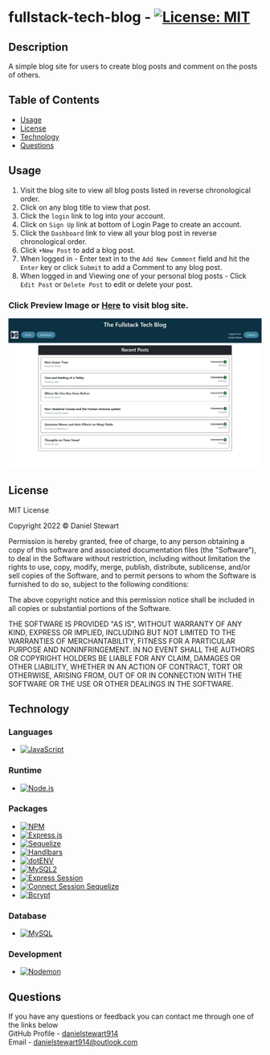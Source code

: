# fullstack-tech-blog - [![License: MIT](https://img.shields.io/badge/License-MIT-yellow.svg)](https://opensource.org/licenses/MIT)
## Description

A simple blog site for users to create blog posts and comment on the posts of others.

## Table of Contents

- [Usage](#usage)
- [License](#license)
- [Technology](#technology)
- [Questions](#questions)

## Usage

1. Visit the blog site to view all blog posts listed in reverse chronological order.
2. Click on any blog title to view that post.
3. Click the `login` link to log into your account.
4. Click on `Sign Up` link at bottom of Login Page to create an account.
5. Click the `Dashboard` link to view all your blog post in reverse chronological order.
6. Click `+New Post` to add a blog post.
7. When logged in - Enter text in to the `Add New Comment` field and hit the `Enter` key or click `Submit` to add a Comment to any blog post.
8. When logged in and Viewing one of your personal blog posts - Click `Edit Post` or `Delete Post` to edit or delete your post.
### Click Preview Image or [Here](https://ds-fullstack-tech-blog.herokuapp.com/) to visit blog site.


[![Preview Image](/images/full-stack-tech-blog-preview.png)](https://ds-fullstack-tech-blog.herokuapp.com/)


## License

<p>
MIT License

Copyright 2022 &copy; Daniel Stewart

Permission is hereby granted, free of charge, to any person obtaining a copy of this software and associated documentation files (the "Software"), to deal in the Software without restriction, including without limitation the rights to use, copy, modify, merge, publish, distribute, sublicense, and/or sell copies of the Software, and to permit persons to whom the Software is furnished to do so, subject to the following conditions:

The above copyright notice and this permission notice shall be included in all copies or substantial portions of the Software.

THE SOFTWARE IS PROVIDED "AS IS", WITHOUT WARRANTY OF ANY KIND, EXPRESS OR IMPLIED, INCLUDING BUT NOT LIMITED TO THE WARRANTIES OF MERCHANTABILITY, FITNESS FOR A PARTICULAR PURPOSE AND NONINFRINGEMENT. IN NO EVENT SHALL THE AUTHORS OR COPYRIGHT HOLDERS BE LIABLE FOR ANY CLAIM, DAMAGES OR OTHER LIABILITY, WHETHER IN AN ACTION OF CONTRACT, TORT OR OTHERWISE, ARISING FROM, OUT OF OR IN CONNECTION WITH THE SOFTWARE OR THE USE OR OTHER DEALINGS IN THE SOFTWARE.
</p>

## Technology

### Languages

- [![JavaScript](https://img.shields.io/badge/JavaScript-323330?style=for-the-badge&logo=javascript&logoColor=F7DF1E)](https://www.javascript.com/)

### Runtime

- [![Node.js](https://img.shields.io/badge/Node.js-339933?style=for-the-badge&logo=nodedotjs&logoColor=white)](https://nodejs.org/en/)

### Packages

- [![NPM](https://img.shields.io/badge/npm-CB3837?style=for-the-badge&logo=npm&logoColor=white)](https://www.npmjs.com/)
- [![Express.js](https://img.shields.io/badge/Express.js-000000?style=for-the-badge&logo=express&logoColor=white)](https://expressjs.com/)
- [![Sequelize](https://img.shields.io/badge/Sequelize-52B0E7?style=for-the-badge&logo=Sequelize&logoColor=white)](https://sequelize.org/)
- [![Handlbars](https://img.shields.io/badge/Handlebars.js-f0772b?style=for-the-badge&logo=handlebarsdotjs&logoColor=black)](https://handlebarsjs.com/)
- [![dotENV](https://img.shields.io/badge/dotenv-323330?style=for-the-badge&logo=dotenv&logoColor=F7DF1E)](https://www.npmjs.com/package/dotenv)
- [![MySQL2](https://img.shields.io/badge/MySQL2-CB3837?style=for-the-badge&logo=npm&logoColor=white)](https://www.npmjs.com/package/mysql2)
- [![Express Session](https://img.shields.io/badge/express%20session-CB3837?style=for-the-badge&logo=npm&logoColor=white)](https://www.npmjs.com/package/express-session)
- [![Connect Session Sequelize](https://img.shields.io/badge/connect%20session%20sequelize-CB3837?style=for-the-badge&logo=npm&logoColor=white)](https://www.npmjs.com/package/connect-session-sequelize)
- [![Bcrypt](https://img.shields.io/badge/bcrypt-CB3837?style=for-the-badge&logo=npm&logoColor=white)](https://www.npmjs.com/package/bcrypt)



### Database

- [![MySQL](https://img.shields.io/badge/MySQL-005C84?style=for-the-badge&logo=mysql&logoColor=white)](https://www.mysql.com/)

### Development

- [![Nodemon](https://img.shields.io/badge/nodemon-669944?style=for-the-badge&logo=nodemon&logoColor=white)](https://www.mysql.com/)
## Questions 

If you have any questions or feedback you can contact me through one of the links below <br>
GitHub Profile - [danielstewart914](https://github.com/danielstewart914)<br>
Email - [danielstewart914@outlook.com](mailto:danielstewart914@outlook.com)

